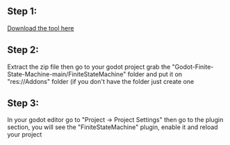 <h2>Step 1:</h2>
<a href = "https://codeload.github.com/Kayzori/Godot-Finite-State-Machine/zip/refs/heads/main">Download the tool here</a>
<h2>Step 2:</h2>
<p>Extract the zip file then go to your godot project grab the "Godot-Finite-State-Machine-main/FiniteStateMachine" folder and put it on "res://Addons" folder (if you don't have the folder just create one</p>
<h2>Step 3:</h2>
<p>In your godot editor go to "Project -> Project Settings" then go to the plugin section, you will see the "FiniteStateMachine" plugin, enable it and reload your project</p>
